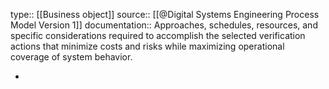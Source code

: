 type:: [[Business object]]
source:: [[@Digital Systems Engineering Process Model Version 1]]
documentation:: Approaches, schedules, resources, and specific considerations required to accomplish the selected verification actions that minimize costs and risks while maximizing operational coverage of system behavior.

-